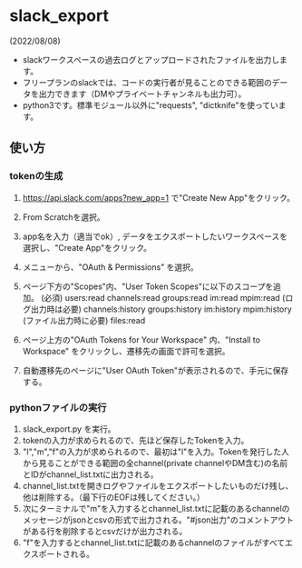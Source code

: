 # slack_export

(2022/08/08)
- slackワークスペースの過去ログとアップロードされたファイルを出力します。
- フリープランのslackでは、コードの実行者が見ることのできる範囲のデータを出力できます（DMやプライベートチャンネルも出力可）。
- python3です。標準モジュール以外に"requests", "dictknife"を使っています。

## 使い方
### tokenの生成
1. <https://api.slack.com/apps?new_app=1> で"Create New App"をクリック。
2. From Scratchを選択。
3. app名を入力（適当でok）, データをエクスポートしたいワークスペースを選択し、"Create App"をクリック。
4. メニューから、"OAuth & Permissions" を選択。
5. ページ下方の"Scopes"内、"User Token Scopes"に以下のスコープを追加。
(必須)
users:read
channels:read
groups:read
im:read
mpim:read
(ログ出力時は必要)
channels:history
groups:history
im:history
mpim:history
(ファイル出力時に必要)
files:read

6. ページ上方の"OAuth Tokens for Your Workspace" 内、"Install to Workspace" をクリックし、遷移先の画面で許可を選択。
7. 自動遷移先のページに"User OAuth Token"が表示されるので、手元に保存する。

### pythonファイルの実行
1. slack_export.py を実行。
2. tokenの入力が求められるので、先ほど保存したTokenを入力。
3. "l","m","f"の入力が求められるので、最初は"l"を入力。Tokenを発行した人から見ることができる範囲の全channel(private channelやDM含む)の名前とIDがchannel_list.txtに出力される。
5. channel_list.txtを開きログやファイルをエクスポートしたいものだけ残し、他は削除する。（最下行のEOFは残してください。）
6. 次にターミナルで"m"を入力するとchannel_list.txtに記載のあるchannelのメッセージがjsonとcsvの形式で出力される。"#json出力"のコメントアウトがある行を削除するとcsvだけが出力される。
7. "f"を入力するとchannel_list.txtに記載のあるchannelのファイルがすべてエクスポートされる。
